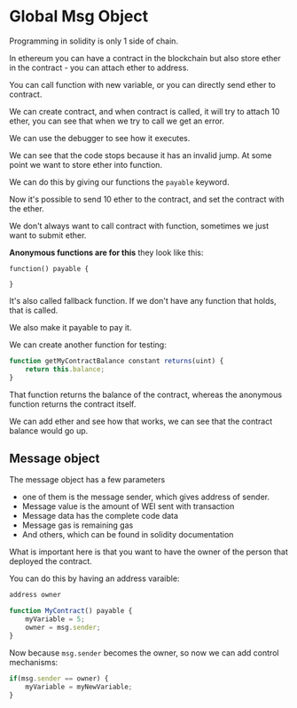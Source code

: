 # Global Msg Object

Programming in solidity is only 1 side of chain.

In ethereum you can have a contract in the blockchain but also store ether in the contract - you can attach ether to address.

You can call function with new variable, or you can directly send ether to contract.

We can create contract, and when contract is called, it will try to attach 10 ether, you can see that when we try to call we get an error.

We can use the debugger to see how it executes.

We can see that the code stops because it has an invalid jump. At some point we want to store ether into function.

We can do this by giving our functions the `payable` keyword.

Now it's possible to send 10 ether to the contract, and set the contract with the ether.

We don't always want to call contract with function, sometimes we just want to submit ether.

**Anonymous functions are for this** they look like this:

```
function() payable {

}
```

It's also called fallback function. If we don't have any function that holds, that is called.

We also make it payable to pay it.

We can create another function for testing:

``` javascript
function getMyContractBalance constant returns(uint) {
    return this.balance;
}
```

That function returns the balance of the contract, whereas the anonymous function returns the contract itself.

We can add ether and see how that works, we can see that the contract balance would go up.

## Message object

The message object has a few parameters

* one of them is the message sender, which gives address of sender.
* Message value is the amount of WEI sent with transaction
* Message data has the complete code data
* Message gas is remaining gas
* And others, which can be found in solidity documentation

What is important here is that you want to have the owner of the person that deployed the contract.

You can do this by having an address varaible:

``` javascript
address owner

function MyContract() payable {
    myVariable = 5;
    owner = msg.sender;
}
```

Now because `msg.sender` becomes the owner, so now we can add control mechanisms:

``` javascript
if(msg.sender == owner) {
    myVariable = myNewVariable;
}
```









